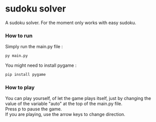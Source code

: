 # sudoku solver
A sudoku solver. For the moment only works with easy sudoku.

### How to run  
Simply run the main.py file :
```bash
py main.py
```
You might need to install pygame :
```bash
pip install pygame
```


### How to play
You can play yourself, of let the game plays itself, just by changing the value of the variable "auto" at the top of the main.py file.  
Press p to pause the game.  
If you are playing, use the arrow keys to change direction.
